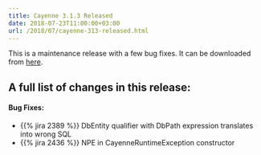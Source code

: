 ```yaml
---
title: Cayenne 3.1.3 Released
date: 2018-07-23T11:00:00+03:00
url: /2018/07/cayenne-313-released.html
--- 
```

This is a maintenance release with a few bug fixes.
It can be downloaded from [here](/download.html).

<div class="pb-3"><!-- gap 3rem --></div>
<h2 class="text-center">A full list of changes in this release:</h2>
<div class="pb-2"><!-- gap 2rem --></div>

#### Bug Fixes:

* {{% jira 2389 %}} DbEntity qualifier with DbPath expression translates into wrong SQL
* {{% jira 2436 %}} NPE in CayenneRuntimeException constructor